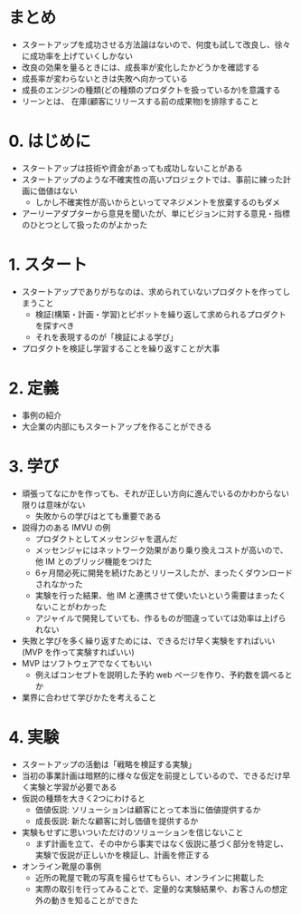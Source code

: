 # まとめ
- スタートアップを成功させる方法論はないので、何度も試して改良し、徐々に成功率を上げていくしかない
- 改良の効果を量るときには、成長率が変化したかどうかを確認する
- 成長率が変わらないときは失敗へ向かっている
- 成長のエンジンの種類(どの種類のプロダクトを扱っているか)を意識する
- リーンとは、 在庫(顧客にリリースする前の成果物)を排除すること

# 0. はじめに
- スタートアップは技術や資金があっても成功しないことがある
- スタートアップのような不確実性の高いプロジェクトでは、事前に練った計画に価値はない
    - しかし不確実性が高いからといってマネジメントを放棄するのもダメ
- アーリーアダプターから意見を聞いたが、単にビジョンに対する意見・指標のひとつとして扱ったのがよかった

# 1. スタート
- スタートアップでありがちなのは、求められていないプロダクトを作ってしまうこと
    - 検証(構築・計画・学習)とピボットを繰り返して求められるプロダクトを探すべき
    - それを表現するのが「検証による学び」
- プロダクトを検証し学習することを繰り返すことが大事

# 2. 定義
- 事例の紹介
- 大企業の内部にもスタートアップを作ることができる

# 3. 学び
- 頑張ってなにかを作っても、それが正しい方向に進んでいるのかわからない限りは意味がない
    - 失敗からの学びはとても重要である
- 説得力のある IMVU の例
    - プロダクトとしてメッセンジャを選んだ
    - メッセンジャにはネットワーク効果があり乗り換えコストが高いので、他 IM とのブリッジ機能をつけた
    - 6ヶ月間必死に開発を続けたあとリリースしたが、まったくダウンロードされなかった
    - 実験を行った結果、他 IM と連携させて使いたいという需要はまったくないことがわかった
    - アジャイルで開発していても、作るものが間違っていては効率は上げられない
- 失敗と学びを多く繰り返すためには、できるだけ早く実験をすればいい(MVP を作って実験すればいい)
- MVP はソフトウェアでなくてもいい
    - 例えばコンセプトを説明した予約 web ページを作り、予約数を調べるとか
- 業界に合わせて学びかたを考えること

# 4. 実験
- スタートアップの活動は「戦略を検証する実験」
- 当初の事業計画は暗黙的に様々な仮定を前提としているので、できるだけ早く実験と学習が必要である
- 仮説の種類を大きく2つにわけると
    - 価値仮説: ソリューションは顧客にとって本当に価値提供するか
    - 成長仮説: 新たな顧客に対し価値を提供するか
- 実験もせずに思いついただけのソリューションを信じないこと
    - まず計画を立て、その中から事実ではなく仮説に基づく部分を特定し、実験で仮説が正しいかを検証し、計画を修正する
- オンライン靴屋の事例
    - 近所の靴屋で靴の写真を撮らせてもらい、オンラインに掲載した
    - 実際の取引を行ってみることで、定量的な実験結果や、お客さんの想定外の動きを知ることができた
